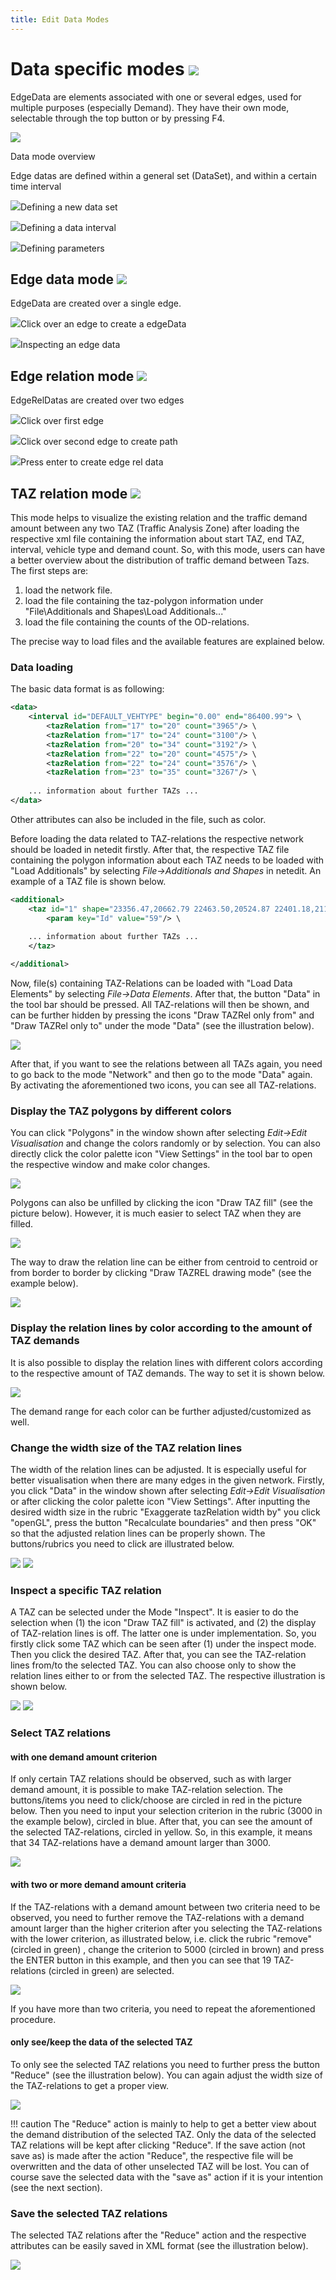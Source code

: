```yaml
---
title: Edit Data Modes
---
```


# Data specific modes ![](../images/supermodedata.png)

EdgeData are elements associated with one or several edges, used for multiple purposes (especially Demand). They have their own mode, selectable through the top button or by pressing F4.

![](../images/DataMode1.png)

Data mode overview

Edge datas are defined within a general set (DataSet), and within a certain time interval

![](../images/DataMode2.png)Defining a new data set

![](../images/DataMode3.png)Defining a data interval

![](../images/DataMode4.png)Defining parameters 

## Edge data mode ![](../images/edgedata.png)

EdgeData are created over a single edge.

![](../images/DataMode5.png)Click over an edge to create a edgeData

![](../images/DataMode6.png)Inspecting an edge data

## Edge relation mode ![](../images/edgereldata.png)

EdgeRelDatas are created over two edges

![](../images/DataMode7.png)Click over first edge

![](../images/DataMode8.png)Click over second edge to create path

![](../images/DataMode9.png)Press enter to create edge rel data

## TAZ relation mode ![](../images/modetazreldata.png)

This mode helps to visualize the existing relation and the traffic demand amount between any two TAZ (Traffic Analysis Zone) after loading the respective xml file containing the information about start TAZ, end TAZ, interval, vehicle type and demand count. So, with this mode, users can have a better overview about the distribution of traffic demand between Tazs. The first steps are:
 1. load the network file.
 2. load the file containing the taz-polygon information under "File\Additionals and Shapes\Load Additionals..."
 3. load the file containing the counts of the OD-relations.

The precise way to load files and the available features are explained below.

### Data loading
The basic data format is as following:

```xml
<data>
    <interval id="DEFAULT_VEHTYPE" begin="0.00" end="86400.99"> \
        <tazRelation from="17" to="20" count="3965"/> \
        <tazRelation from="17" to="24" count="3100"/> \
        <tazRelation from="20" to="34" count="3192"/> \
        <tazRelation from="22" to="20" count="4575"/> \
        <tazRelation from="22" to="24" count="3576"/> \
        <tazRelation from="23" to="35" count="3267"/> \
      
    ... information about further TAZs ...
</data>
```
Other attributes can also be included in the file, such as color.

Before loading the data related to TAZ-relations the respective network should be loaded in netedit firstly. After that, the respective TAZ file containing the polygon information about each TAZ needs to be loaded with "Load Additionals" by selecting *File-\>Additionals and Shapes* in netedit. An example of a TAZ file is shown below.

```xml
<additional>
    <taz id="1" shape="23356.47,20662.79 22463.50,20524.87 22401.18,21140.95 23162.64,21353.48 23356.47,20662.79" color="51,128,255"> \
        <param key="Id" value="59"/> \
      
    ... information about further TAZs ...
    </taz>

</additional>
```
Now, file(s) containing TAZ-Relations can be loaded with "Load Data Elements" by selecting *File-\>Data Elements*. After that, the button "Data" in the tool bar should be pressed. All TAZ-relations will then be shown, and can be further hidden by pressing the icons "Draw TAZRel only from" and "Draw TAZRel only to" under the mode "Data" (see the illustration below).

![](../images/drawRelFromTo.png)

After that, if you want to see the relations between all TAZs again, you need to go back to the mode "Network" and then go to the mode "Data" again. By activating the aforementioned two icons, you can see all TAZ-relations.

### Display the TAZ polygons by different colors
You can click "Polygons" in the window shown after selecting *Edit-\>Edit Visualisation* and change the colors randomly or by selection. You can also directly click the color palette icon "View Settings" in the tool bar to open the respective window and make color changes.

![](../images/taz_overview_color.png)

Polygons can also be unfilled by clicking the icon "Draw TAZ fill" (see the picture below). However, it is much easier to select TAZ when they are filled.

![](../images/tazfill.png)

The way to draw the relation line can be either from centroid to centroid or from border to border by clicking "Draw TAZREL drawing mode" (see the example below).

![](../images/centroid.png)

### Display the relation lines by color according to the amount of TAZ demands 
It is also possible to display the relation lines with different colors according to the respective amount of TAZ demands. The way to set it is shown below.

![](../images/coloredDemand.png)

The demand range for each color can be further adjusted/customized as well.

### Change the width size of the TAZ relation lines
The width of the relation lines can be adjusted. It is especially useful for better visualisation when there are many edges in the given network. Firstly, you click "Data" in the window shown after selecting *Edit-\>Edit Visualisation* or after clicking the color palette icon "View Settings". After inputting the desired width size in the rubric "Exaggerate tazRelation width by" you click "openGL", press the button "Recalculate boundaries" and then press "OK" so that the adjusted relation lines can be properly shown. The buttons/rubrics you need to click are illustrated below.

![](../images/setWidth_0.png)
![](../images/setWidth.png)

### Inspect a specific TAZ relation
A TAZ can be selected under the Mode "Inspect". It is easier to do the selection when (1) the icon "Draw TAZ fill" is activated, and (2) the display of TAZ-relation lines is off. The latter one is under implementation. So, you firstly click some TAZ which can be seen after (1) under the inspect mode. Then you click the desired TAZ. After that, you can see the TAZ-relation lines from/to the selected TAZ. You can also choose only to show the relation lines either to or from the selected TAZ. The respective illustration is shown below.

![](../images/selectSingleTaz_from.png)
![](../images/selectSingleTaz_to.png)

### Select TAZ relations

#### with one demand amount criterion
If only certain TAZ relations should be observed, such as with larger demand amount, it is possible to make TAZ-relation selection. The buttons/items you need to click/choose are circled in red in the picture below. Then you need to input your selection criterion in the rubric (3000 in the example below), circled in blue. After that, you can see the amount of the selected TAZ-relations, circled in yellow. So, in this example, it means that 34 TAZ-relations have a demand amount larger than 3000.

![](../images/select_0.png)

#### with two or more demand amount criteria
If the TAZ-relations with a demand amount between two criteria need to be observed, you need to further remove the TAZ-relations with a demand amount larger than the higher criterion after you selecting the TAZ-relations with the lower criterion, as illustrated below, i.e. click the rubric "remove" (circled in green) , change the criterion to 5000 (circled in brown) and press the ENTER button in this example, and then you can see that 19 TAZ-relations (circled in green) are selected.

![](../images/select_1.png)

If you have more than two criteria, you need to repeat the aforementioned procedure.

#### only see/keep the data of the selected TAZ
To only see the selected TAZ relations you need to further press the button "Reduce" (see the illustration below). You can again adjust the width size of the TAZ-relations to get a proper view.

![](../images/select_2.png)

!!! caution 
The "Reduce" action is mainly to help to get a better view about the demand distribution of the selected TAZ. Only the data of the selected TAZ relations will be kept after clicking "Reduce". If the save action (not save as) is made after the action "Reduce", the respective file will be overwritten and the data of other unselected TAZ will be lost. You can of course save the selected data with the "save as" action if it is your intention (see the next section).  


### Save the selected TAZ relations

The selected TAZ relations after the "Reduce" action and the respective attributes can be easily saved in XML format (see the illustration below).

![](../images/saveSelected.png)

